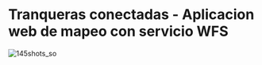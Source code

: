 # Tranqueras conectadas - Aplicacion web de mapeo con servicio WFS

![145shots_so](https://github.com/LuzNiz/tranqueras-conectadas/assets/110864533/8d399713-0cb9-425f-9108-0bd7b1f6e118)
